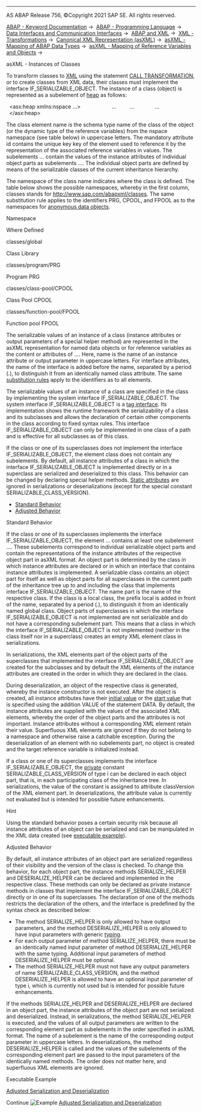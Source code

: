   

* * *

AS ABAP Release 756, ©Copyright 2021 SAP SE. All rights reserved.

[ABAP - Keyword Documentation](javascript:call_link\('abenabap.htm'\)) →  [ABAP - Programming Language](javascript:call_link\('abenabap_reference.htm'\)) →  [Data Interfaces and Communication Interfaces](javascript:call_link\('abenabap_data_communication.htm'\)) →  [ABAP and XML](javascript:call_link\('abenabap_xml.htm'\)) →  [XML - Transformations](javascript:call_link\('abenabap_xml_trafos.htm'\)) →  [Canonical XML Representation (asXML)](javascript:call_link\('abenabap_xslt_asxml.htm'\)) →  [asXML - Mapping of ABAP Data Types](javascript:call_link\('abenabap_xslt_asxml_named.htm'\)) →  [asXML - Mapping of Reference Variables and Objects](javascript:call_link\('abenabap_xslt_asxml_references.htm'\)) → 

asXML - Instances of Classes

To transform classes to [XML](javascript:call_link\('abenxml_glosry.htm'\) "Glossary Entry") using the statement [CALL TRANSFORMATION](javascript:call_link\('abapcall_transformation.htm'\)), or to create classes from XML data, their classes must implement the interface IF\_SERIALIZABLE\_OBJECT. The instance of a class (object) is represented as a subelement of [heap](javascript:call_link\('abenabap_xslt_asxml_general.htm'\)) as follows:

  <asx:heap xmlns:nspace ...>
    <class id = "key">
      <part classVersion = "...">
        <name>...</name>
        ...
      </part>
      ...
    </class>
  </asx:heap>

The class element name is the schema type name of the class of the object (or the dynamic type of the reference variables) from the nspace namespace (see table below) in uppercase letters. The mandatory attribute id contains the unique key key of the element used to reference it by the representation of the associated reference variables in values. The subelements <part>...</part> contain the values of the instance attributes of individual object parts as subelements <name>...</name>. The individual object parts are defined by means of the serializable classes of the current inheritance hierarchy.

The namespace of the class name indicates where the class is defined. The table below shows the possible namespaces, whereby in the first column, classes stands for http://www.sap.com/abapxml/classes. The same substitution rule applies to the identifiers PRG, CPOOL, and FPOOL as to the namespaces for [anonymous data objects](javascript:call_link\('abenasxml_anonymous_data_object.htm'\)).

Namespace

Where Defined

classes/global

Class Library

classes/program/PRG

Program PRG

classes/class-pool/CPOOL

Class Pool CPOOL

classes/function-pool/FPOOL

Function pool FPOOL

The serializable values of an instance of a class (instance attributes or output parameters of a special helper method) are represented in the asXML representation for named data objects or for reference variables as the content or attributes of <name>...</name>. Here, name is the name of an instance attribute or output parameter in uppercase letters. For interface attributes, the name of the interface is added before the name, separated by a period (.), to distinguish it from an identically named class attribute. The same [substitution rules](javascript:call_link\('abenabap_xslt_asxml_named.htm'\)) apply to the identifiers as to all elements.

The serializable values of an instance of a class are specified in the class by implementing the system interface IF\_SERIALIZABLE\_OBJECT. The system interface IF\_SERIALIZABLE\_OBJECT is a [tag interface](javascript:call_link\('abentag_interface_glosry.htm'\) "Glossary Entry"). Its implementation shows the runtime framework the serializability of a class and its subclasses and allows the declaration of certain other components in the class according to fixed syntax rules. This interface IF\_SERIALIZABLE\_OBJECT can only be implemented in one class of a path and is effective for all subclasses as of this class.

If the class or one of its superclasses does not implement the interface IF\_SERIALIZABLE\_OBJECT, the element class does not contain any subelements. By default, all instance attributes of a class in which the interface IF\_SERIALIZABLE\_OBJECT is implemented directly or in a superclass are serialized and deserialized to this class. This behavior can be changed by declaring special helper methods. [Static attributes](javascript:call_link\('abenstatic_attribute_glosry.htm'\) "Glossary Entry") are ignored in serializations or deserializations (except for the special constant SERIALIZABLE\_CLASS\_VERSION).

-   [Standard Behavior](#@@ITOC@@ABENASXML_CLASS_INSTANCES_1)
-   [Adjusted Behavior](#@@ITOC@@ABENASXML_CLASS_INSTANCES_2)

Standard Behavior

If the class or one of its superclasses implements the interface IF\_SERIALIZABLE\_OBJECT, the element <class>...</class> contains at least one subelement <part>...</part></class>. These subelements correspond to individual serializable object parts and contain the representations of the instance attributes of the respective object part in asXML format. An object part is determined by the class in which instance attributes are declared or in which an interface that contains instance attributes is implemented. A serializable class contains an object part for itself as well as object parts for all superclasses in the current path of the inheritance tree up to and including the class that implements interface IF\_SERIALIZABLE\_OBJECT. The name part is the name of the respective class. If the class is a local class, the prefix local is added in front of the name, separated by a period (.), to distinguish it from an identically named global class. Object parts of superclasses in which the interface IF\_SERIALIZABLE\_OBJECT is not implemented are not serializable and do not have a corresponding subelement part. This means that a class in which the interface IF\_SERIALIZABLE\_OBJECT is not implemented (neither in the class itself nor in a superclass) creates an empty XML element class in serializations.

In serializations, the XML elements part of the object parts of the superclasses that implemented the interface IF\_SERIALIZABLE\_OBJECT are created for the subclasses and by default the XML elements of the instance attributes are created in the order in which they are declared in the class.

During deserialization, an object of the respective class is generated, whereby the instance constructor is not executed. After the object is created, all instance attributes have their [initial value](javascript:call_link\('abeninitial_value_glosry.htm'\) "Glossary Entry") or the [start value](javascript:call_link\('abenstart_value_glosry.htm'\) "Glossary Entry") that is specified using the addition VALUE of the statement DATA. By default, the instance attributes are supplied with the values of the associated XML elements, whereby the order of the object parts and the attributes is not important. Instance attributes without a corresponding XML element retain their value. Superfluous XML elements are ignored if they do not belong to a namespace and otherwise raise a catchable exception. During the deserialization of an element with no subelements part, no object is created and the target reference variable is initialized instead.

If a class or one of its superclasses implements the interface IF\_SERIALIZABLE\_OBJECT, the [private](javascript:call_link\('abenprivate_glosry.htm'\) "Glossary Entry") constant SERIALIZABLE\_CLASS\_VERSION of type i can be declared in each object part, that is, in each participating class of the inheritance tree. In serializations, the value of the constant is assigned to attribute classVersion of the XML element part. In deserializations, the attribute value is currently not evaluated but is intended for possible future enhancements.

Hint

Using the standard behavior poses a certain security risk because all instance attributes of an object can be serialized and can be manipulated in the XML data created (see [executable example](javascript:call_link\('abenserializable_object_abexa.htm'\))).

Adjusted Behavior

By default, all instance attributes of an object part are serialized regardless of their visibility and the version of the class is checked. To change this behavior, for each object part, the instance methods SERIALIZE\_HELPER and DESERIALIZE\_HELPER can be declared and implemented in the respective class. These methods can only be declared as private instance methods in classes that implement the interface IF\_SERIALIZABLE\_OBJECT directly or in one of its superclasses. The declaration of one of the methods restricts the declaration of the others, and the interface is predefined by the syntax check as described below:

-   The method SERIALIZE\_HELPER is only allowed to have output parameters, and the method DESERIALIZE\_HELPER is only allowed to have input parameters with generic [typing](javascript:call_link\('abentyping_glosry.htm'\) "Glossary Entry").
-   For each output parameter of method SERIALIZE\_HELPER, there must be an identically named input parameter of method DESERIALIZE\_HELPER with the same typing. Additional input parameters of method DESERIALIZE\_HELPER must be optional.
-   The method SERIALIZE\_HELPER must not have any output parameters of name SERIALIZABLE\_CLASS\_VERSION, and the method DESERIALIZE\_HELPER is allowed to have an optional input parameter of type i, which is currently not used but is intended for possible future enhancements.

If the methods SERIALIZE\_HELPER and DESERIALIZE\_HELPER are declared in an object part, the instance attributes of the object part are not serialized and deserialized. Instead, in serializations, the method SERIALIZE\_HELPER is executed, and the values of all output parameters are written to the corresponding element part as subelements in the order specified in asXML format. The name of a subelement is the name of the corresponding output parameter in uppercase letters. In deserializations, the method DESERIALIZE\_HELPER is called and the values of the subelements of the corresponding element part are passed to the input parameters of the identically named methods. The order does not matter here, and superfluous XML elements are ignored.

Executable Example

[Adjusted Serialization and Deserialization](javascript:call_link\('abenserializable_object_abexa.htm'\))

Continue
![Example](exa.gif "Example") [Adjusted Serialization and Deserialization](javascript:call_link\('abenserializable_object_abexa.htm'\))